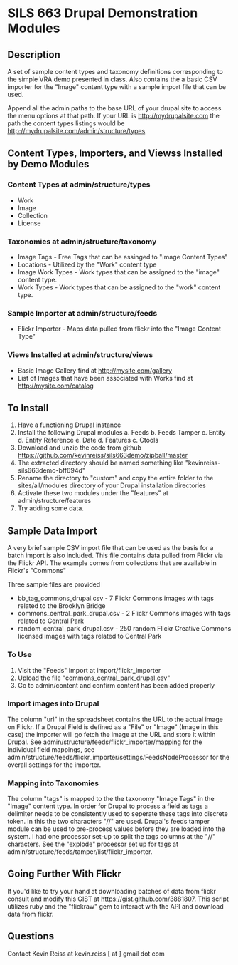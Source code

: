 # SILS 663 Drupal Demonstration Modules

## Description

A set of sample content types and taxonomy definitions corresponding to
the simple VRA demo presented in class. Also contains the a basic CSV
importer for the "Image" content type with a sample import file that can
be used. 

Append all the admin paths to the base URL of your drupal site to access
the menu options at that path. If your URL is http://mydrupalsite.com
the path the content types listings would be
http://mydrupalsite.com/admin/structure/types.


## Content Types, Importers, and Viewss Installed by Demo Modules

### Content Types at admin/structure/types

* Work
* Image
* Collection
* License


### Taxonomies at admin/structure/taxonomy

* Image Tags - Free Tags that can be assinged to "Image Content Types"
* Locations - Utilized by the "Work" content type
* Image Work Types - Work types that can be assigned to the "image"
content type.
* Work Types - Work types that can be assigned to the "work" content
type.

### Sample Importer at admin/structure/feeds

* Flickr Importer - Maps data pulled from flickr into the "Image Content
Type"
  
### Views Installed at admin/structure/views

* Basic Image Gallery find at http://mysite.com/gallery
* List of Images that have been associated with Works find at
  http://mysite.com/catalog

## To Install

1. Have a functioning Drupal instance
2. Install the following Drupal modules
   a. Feeds 
   b. Feeds Tamper
   c. Entity 
   d. Entity Reference
   e. Date
   d. Features
   c. Ctools
3. Download and unzip the code from github
   https://github.com/kevinreiss/sils663demo/zipball/master
5. The extracted directory should be named something like
   "kevinreiss-sils663demo-bff694d"  
6. Rename the directory to "custom" and copy the entire folder to the sites/all/modules directory of your Drupal installation
   directories
7. Activate these two modules under the "features" at admin/structure/features
8. Try adding some data. 


## Sample Data Import

A very brief sample CSV import file that can be used as the basis for a
batch import is also included. This file contains
data pulled from Flickr via the Flickr API. The example comes from
collections that are available in Flickr's "Commons"

Three sample files are provided

* bb_tag_commons_drupal.csv - 7 Flickr Commons images with tags related
  to the Brooklyn Bridge
* commons_central_park_drupal.csv - 2 Flickr Commons images with tags
  related to Central Park
* random_central_park_drupal.csv - 250 random Flickr Creative Commons
  licensed images with tags related to Central Park 

### To Use

1. Visit the "Feeds" Import  at import/flickr_importer
2. Upload the file "commons_central_park_drupal.csv"
3. Go to admin/content and confirm content has been added properly

### Import images into Drupal

The column "url" in the spreadsheet contains the URL to the actual image
on Flickr. If a Drupal Field is defined as a "File" or "Image" (Image in
this case) the importer will go fetch the image at the URL and store it
within Drupal. See admin/structure/feeds/flickr_importer/mapping for the
individual field mappings, see
admin/structure/feeds/flickr_importer/settings/FeedsNodeProcessor for
the overall settings for the importer. 

### Mapping into Taxonomies

The column "tags" is mapped to the the taxonomy "Image
Tags" in the "Image" content type. In order for Drupal to process a
field as tags a delimiter needs to be consistently used to seperate
these tags into discrete token. In this the two characters "//" are
used. Drupal's feeds tamper module can be used to pre-process values
before they are loaded into the system. I had one processor set-up to
split the tags columns at the "//" characters. See the "explode"
processor set up for tags at
admin/structure/feeds/tamper/list/flickr_importer.  


## Going Further With Flickr

If you'd like to try your hand at downloading batches of data from
flickr consult and modify this GIST at https://gist.github.com/3881807. This script
utilizes ruby and the "flickraw" gem to interact with the API and
download data from flickr.

## Questions
Contact Kevin Reiss at kevin.reiss [ at ] gmail dot com 
